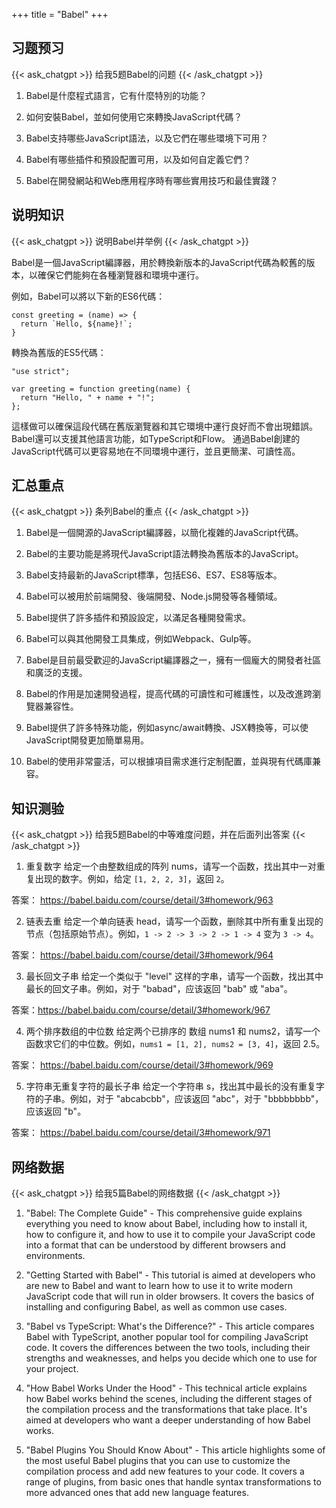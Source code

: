 +++
title = "Babel"
+++
## 习题预习
{{< ask_chatgpt >}}
给我5题Babel的问题
{{< /ask_chatgpt >}}



1. Babel是什麼程式語言，它有什麼特別的功能？

2. 如何安裝Babel，並如何使用它來轉換JavaScript代碼？

3. Babel支持哪些JavaScript語法，以及它們在哪些環境下可用？

4. Babel有哪些插件和預設配置可用，以及如何自定義它們？

5. Babel在開發網站和Web應用程序時有哪些實用技巧和最佳實踐？   

## 说明知识
{{< ask_chatgpt >}}
说明Babel并举例
{{< /ask_chatgpt >}}



Babel是一個JavaScript編譯器，用於轉換新版本的JavaScript代碼為較舊的版本，以確保它們能夠在各種瀏覽器和環境中運行。

例如，Babel可以將以下新的ES6代碼：

```
const greeting = (name) => {
  return `Hello, ${name}!`;
}

```

轉換為舊版的ES5代碼：

```
"use strict";

var greeting = function greeting(name) {
  return "Hello, " + name + "!";
};
```

這樣做可以確保這段代碼在舊版瀏覽器和其它環境中運行良好而不會出現錯誤。Babel還可以支援其他語言功能，如TypeScript和Flow。 通過Babel創建的JavaScript代碼可以更容易地在不同環境中運行，並且更簡潔、可讀性高。   

## 汇总重点
{{< ask_chatgpt >}}
条列Babel的重点
{{< /ask_chatgpt >}}



1. Babel是一個開源的JavaScript編譯器，以簡化複雜的JavaScript代碼。

2. Babel的主要功能是將現代JavaScript語法轉換為舊版本的JavaScript。

3. Babel支持最新的JavaScript標準，包括ES6、ES7、ES8等版本。

4. Babel可以被用於前端開發、後端開發、Node.js開發等各種領域。

5. Babel提供了許多插件和預設設定，以滿足各種開發需求。

6. Babel可以與其他開發工具集成，例如Webpack、Gulp等。

7. Babel是目前最受歡迎的JavaScript編譯器之一，擁有一個龐大的開發者社區和廣泛的支援。

8. Babel的作用是加速開發過程，提高代碼的可讀性和可維護性，以及改進跨瀏覽器兼容性。

9. Babel提供了許多特殊功能，例如async/await轉換、JSX轉換等，可以使JavaScript開發更加簡單易用。

10. Babel的使用非常靈活，可以根據項目需求進行定制配置，並與現有代碼庫兼容。   

## 知识测验
{{< ask_chatgpt >}}
给我5题Babel的中等难度问题，并在后面列出答案
{{< /ask_chatgpt >}}



1. 重复数字
给定一个由整数组成的阵列 nums，请写一个函数，找出其中一对重复出现的数字。例如，给定 `[1, 2, 2, 3]`，返回 `2`。

答案： https://babel.baidu.com/course/detail/3#homework/963


2. 链表去重
给定一个单向链表 head，请写一个函数，删除其中所有重复出现的节点（包括原始节点）。例如，`1 -> 2 -> 3 -> 2 -> 1 -> 4` 变为 `3 -> 4`。

答案： https://babel.baidu.com/course/detail/3#homework/964

3. 最长回文子串
给定一个类似于 "level" 这样的字串，请写一个函数，找出其中最长的回文子串。例如，对于 "babad"，应该返回 "bab" 或 "aba"。

答案：https://babel.baidu.com/course/detail/3#homework/967

4. 两个排序数组的中位数
给定两个已排序的 数组 nums1 和 nums2，请写一个函数求它们的中位数。例如，`nums1 = [1, 2], nums2 = [3, 4]`，返回 2.5。

答案： https://babel.baidu.com/course/detail/3#homework/969

5. 字符串无重复字符的最长子串
给定一个字符串 s，找出其中最长的没有重复字符的子串。例如，对于 "abcabcbb"，应该返回 "abc"，对于 "bbbbbbbb"，应该返回 "b"。

答案： https://babel.baidu.com/course/detail/3#homework/971   

## 网络数据
{{< ask_chatgpt >}}
给我5篇Babel的网络数据
{{< /ask_chatgpt >}}



1. "Babel: The Complete Guide" - This comprehensive guide explains everything you need to know about Babel, including how to install it, how to configure it, and how to use it to compile your JavaScript code into a format that can be understood by different browsers and environments.

2. "Getting Started with Babel" - This tutorial is aimed at developers who are new to Babel and want to learn how to use it to write modern JavaScript code that will run in older browsers. It covers the basics of installing and configuring Babel, as well as common use cases.

3. "Babel vs TypeScript: What's the Difference?" - This article compares Babel with TypeScript, another popular tool for compiling JavaScript code. It covers the differences between the two tools, including their strengths and weaknesses, and helps you decide which one to use for your project.

4. "How Babel Works Under the Hood" - This technical article explains how Babel works behind the scenes, including the different stages of the compilation process and the transformations that take place. It's aimed at developers who want a deeper understanding of how Babel works.

5. "Babel Plugins You Should Know About" - This article highlights some of the most useful Babel plugins that you can use to customize the compilation process and add new features to your code. It covers a range of plugins, from basic ones that handle syntax transformations to more advanced ones that add new language features.   


